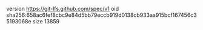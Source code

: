 version https://git-lfs.github.com/spec/v1
oid sha256:658ac6fef8cbc9e84d5bb79eccb919d0138cb933aa915bcf167456c35193068e
size 13859
